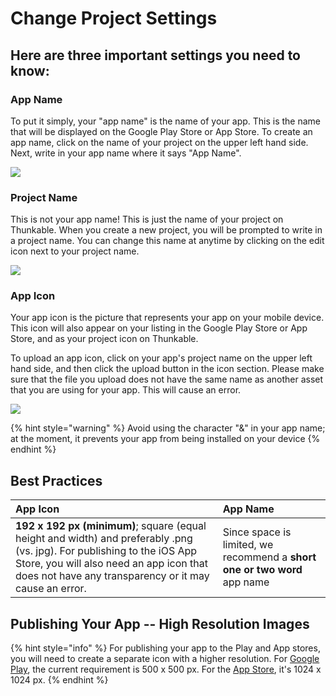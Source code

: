 # Change Project Settings

## Here are three important settings you need to know:

### App Name

To put it simply, your "app name" is the name of your app. This is the name that will be displayed on the Google Play Store or App Store. To create an app name, click on the name of your project on the upper left hand side. Next, write in your app name where it says "App Name". 

![](../.gitbook/assets/appname.gif)

### **Project Name** 

This is not your app name! This is just the name of your project on Thunkable. When you create a new project, you will be prompted to write in a project name. You can change this name at anytime by clicking on the edit icon next to your project name.

![](../.gitbook/assets/projectname.gif)

### **App Icon**

Your app icon is the picture that represents your app on your mobile device. This icon will also appear on your listing in the Google Play Store or App Store, and as your project icon on Thunkable.

To upload an app icon, click on your app's project name on the upper left hand side, and then click the upload button in the icon section. Please make sure that the file you upload does not have the same name as another asset that you are using for your app. This will cause an error.

![](../.gitbook/assets/appicon.gif)

{% hint style="warning" %}
Avoid using the character "&" in your app name; at the moment, it prevents your app from being installed on your device
{% endhint %}

## Best Practices

| App Icon | App Name |
| :--- | :--- |
| **192 x 192 px \(minimum\)**; square \(equal height and width\) and preferably .png \(vs. jpg\). For publishing to the iOS App Store, you will also need an app icon that does not have any transparency or it may cause an error. | Since space is limited, we recommend a **short one or two word** app name |

## Publishing Your App -- High Resolution Images

{% hint style="info" %}
For publishing your app to the Play and App stores, you will need to create a separate icon with a higher resolution. For [Google Play](https://developer.android.com/google-play/resources/icon-design-specifications#creating_assets), the current requirement is 500 x 500 px. For the [App Store](https://developer.apple.com/design/human-interface-guidelines/ios/icons-and-images/app-icon#app-icon-sizes), it's 1024 x 1024 px.
{% endhint %}

